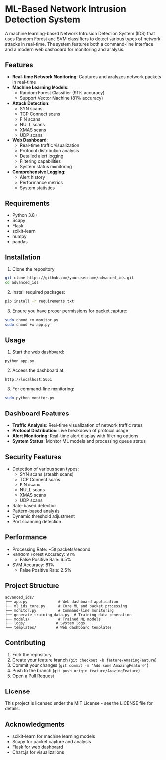 # ML-Based Network Intrusion Detection System

A machine learning-based Network Intrusion Detection System (IDS) that uses Random Forest and SVM classifiers to detect various types of network attacks in real-time. The system features both a command-line interface and a modern web dashboard for monitoring and analysis.

## Features

- **Real-time Network Monitoring**: Captures and analyzes network packets in real-time
- **Machine Learning Models**: 
  - Random Forest Classifier (91% accuracy)
  - Support Vector Machine (81% accuracy)
- **Attack Detection**:
  - SYN scans
  - TCP Connect scans
  - FIN scans
  - NULL scans
  - XMAS scans
  - UDP scans
- **Web Dashboard**:
  - Real-time traffic visualization
  - Protocol distribution analysis
  - Detailed alert logging
  - Filtering capabilities
  - System status monitoring
- **Comprehensive Logging**:
  - Alert history
  - Performance metrics
  - System statistics

## Requirements

- Python 3.8+
- Scapy
- Flask
- scikit-learn
- numpy
- pandas

## Installation

1. Clone the repository:
```bash
git clone https://github.com/yourusername/advanced_ids.git
cd advanced_ids
```

2. Install required packages:
```bash
pip install -r requirements.txt
```

3. Ensure you have proper permissions for packet capture:
```bash
sudo chmod +x monitor.py
sudo chmod +x app.py
```

## Usage

1. Start the web dashboard:
```bash
python app.py
```

2. Access the dashboard at:
```
http://localhost:5051
```

3. For command-line monitoring:
```bash
sudo python monitor.py
```

## Dashboard Features

- **Traffic Analysis**: Real-time visualization of network traffic rates
- **Protocol Distribution**: Live breakdown of protocol usage
- **Alert Monitoring**: Real-time alert display with filtering options
- **System Status**: Monitor ML models and processing queue status

## Security Features

- Detection of various scan types:
  - SYN scans (stealth scans)
  - TCP Connect scans
  - FIN scans
  - NULL scans
  - XMAS scans
  - UDP scans
- Rate-based detection
- Pattern-based analysis
- Dynamic threshold adjustment
- Port scanning detection

## Performance

- Processing Rate: ~50 packets/second
- Random Forest Accuracy: 91%
  - False Positive Rate: 6.5%
- SVM Accuracy: 81%
  - False Positive Rate: 2.5%

## Project Structure

```
advanced_ids/
├── app.py              # Web dashboard application
├── ml_ids_core.py      # Core ML and packet processing
├── monitor.py          # Command-line monitoring
├── generate_training_data.py  # Training data generation
├── models/             # Trained ML models
├── logs/              # System logs
└── templates/         # Web dashboard templates
```

## Contributing

1. Fork the repository
2. Create your feature branch (`git checkout -b feature/AmazingFeature`)
3. Commit your changes (`git commit -m 'Add some AmazingFeature'`)
4. Push to the branch (`git push origin feature/AmazingFeature`)
5. Open a Pull Request

## License

This project is licensed under the MIT License - see the LICENSE file for details.

## Acknowledgments

- scikit-learn for machine learning models
- Scapy for packet capture and analysis
- Flask for web dashboard
- Chart.js for visualizations 